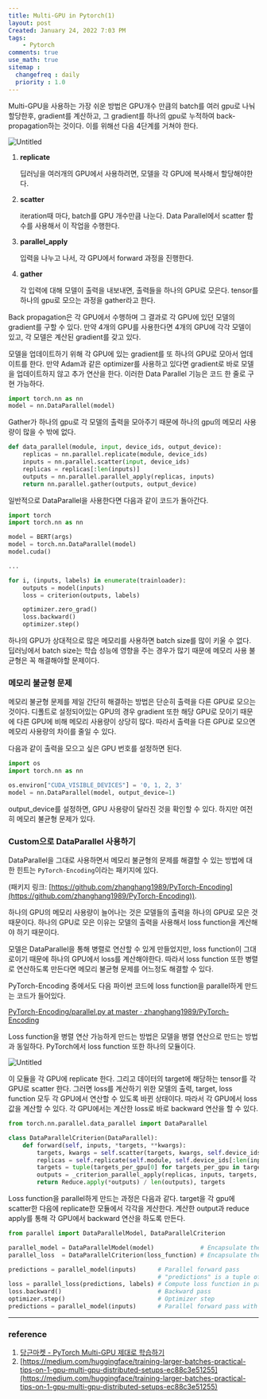 ```yaml
---
title: Multi-GPU in Pytorch(1)
layout: post
Created: January 24, 2022 7:03 PM
tags:
    - Pytorch
comments: true
use_math: true
sitemap :
  changefreq : daily
  priority : 1.0
---
```


Multi-GPU을 사용하는 가장 쉬운 방법은 GPU개수 만큼의 batch를 여러 gpu로 나눠 할당한후, gradient를 계산하고, 그 gradient를 하나의 gpu로 누적하여 back-propagation하는 것이다. 이를 위해선 다음 4단계를 거쳐야 한다.

![Untitled](/images/2022/pytorch/multi-gpu/Untitled0.png)

1. **replicate**

    딥러닝을 여러개의 GPU에서 사용하려면, 모델을 각 GPU에 복사해서 할당해야한다.

2. **scatter**

    iteration때 마다, batch를 GPU 개수만큼 나눈다. Data Parallel에서 scatter 함수를 사용해서 이 작업을 수행한다.

3. **parallel_apply**

    입력을 나누고 나서, 각 GPU에서 forward 과정을 진행한다.

4. **gather**

    각 입력에 대해 모델이 출력을 내보내면, 출력들을 하나의 GPU로 모은다. tensor를 하나의 gpu로 모으는 과정을 gather라고 한다.


Back propagation은 각 GPU에서 수행하며 그 결과로 각 GPU에 있던 모델의 gradient를 구할 수 있다. 만약 4개의 GPU를 사용한다면 4개의 GPU에 각각 모델이 있고, 각 모델은 계산된 gradient를 갖고 있다.

모델을 업데이트하기 위해 각 GPU에 있는 gradient를 또 하나의 GPU로 모아서 업데이트를 한다. 만약 Adam과 같은 optimizer를 사용하고 있다면 gradient로 바로 모델을 업데이트하지 않고 추가 연산을 한다. 이러한 Data Parallel 기능은 코드 한 줄로 구현 가능하다.

```python
import torch.nn as nn
model = nn.DataParallel(model)
```

Gather가 하나의 gpu로 각 모델의 출력을 모아주기 때문에 하나의 gpu의 메모리 사용량이 많을 수 밖에 없다.

```python
def data_parallel(module, input, device_ids, output_device):
    replicas = nn.parallel.replicate(module, device_ids)
    inputs = nn.parallel.scatter(input, device_ids)
    replicas = replicas[:len(inputs)]
    outputs = nn.parallel.parallel_apply(replicas, inputs)
    return nn.parallel.gather(outputs, output_device)
```

일반적으로 DataParallel을 사용한다면 다음과 같이 코드가 돌아간다.

```python
import torch
import torch.nn as nn

model = BERT(args)
model = torch.nn.DataParallel(model)
model.cuda()

...

for i, (inputs, labels) in enumerate(trainloader):
    outputs = model(inputs)          
    loss = criterion(outputs, labels)     

    optimizer.zero_grad()
    loss.backward()                        
    optimizer.step()
```

하나의 GPU가 상대적으로 많은 메모리를 사용하면 batch size를 많이 키울 수 없다. 딥러닝에서 batch size는 학습 성능에 영향을 주는 경우가 많기 때문에 메모리 사용 불균형은 꼭 해결해야할 문제이다.

### 메모리 불균형 문제

메모리 불균형 문제를 제일 간단히 해결하는 방법은 단순히 출력을 다른 GPU로 모으는 것이다. 디폴트로 설정되어있는 GPU의 경우 gradient 또한 해당 GPU로 모이기 때문에 다른 GPU에 비해 메모리 사용량이 상당히 많다. 따라서 출력을 다른 GPU로 모으면 메모리 사용량의 차이를 줄일 수 있다.

다음과 같이 출력을 모으고 싶은 GPU 번호를 설정하면 된다.

```python
import os
import torch.nn as nn

os.environ["CUDA_VISIBLE_DEVICES"] = '0, 1, 2, 3'
model = nn.DataParallel(model, output_device=1)
```

output_device를 설정하면, GPU 사용량이 달라진 것을 확인할 수 있다. 하지만 여전히 메모리 불균형 문제가 있다.

### **Custom으로 DataParallel 사용하기**

DataParallel을 그대로 사용하면서 메모리 불균형의 문제를 해결할 수 있는 방법에 대한 힌트는 `PyTorch-Encoding`이라는 패키지에 있다.

(패키지 링크: [https://github.com/zhanghang1989/PyTorch-Encoding](https://github.com/zhanghang1989/PyTorch-Encoding)).

하나의 GPU의 메모리 사용량이 늘어나는 것은 모델들의 출력을 하나의 GPU로 모은 것 때문이다. 하나의 GPU로 모은 이유는 모델의 출력을 사용해서 loss function을 계산해야 하기 때문이다.

모델은 DataParallel을 통해 병렬로 연산할 수 있게 만들었지만, loss function이 그대로이기 때문에 하나의 GPU에서 loss를 계산해야한다. 따라서 loss function 또한 병렬로 연산하도록 만든다면 메모리 불균형 문제를 어느정도 해결할 수 있다.

PyTorch-Encoding 중에서도 다음 파이썬 코드에 loss function을 parallel하게 만드는 코드가 들어있다.

[PyTorch-Encoding/parallel.py at master · zhanghang1989/PyTorch-Encoding](https://github.com/zhanghang1989/PyTorch-Encoding/blob/master/encoding/parallel.py)

Loss function을 병렬 연산 가능하게 만드는 방법은 모델을 병렬 연산으로 만드는 방법과 동일하다. PyTorch에서 loss function 또한 하나의 모듈이다.

![Untitled](/images/2022/pytorch/multi-gpu/Untitled1.png)

이 모듈을 각 GPU에 replicate 한다. 그리고 데이터의 target에 해당하는 tensor를 각 GPU로 scatter 한다. 그러면 loss를 계산하기 위한 모델의 출력, target, loss function 모두 각 GPU에서 연산할 수 있도록 바뀐 상태이다. 따라서 각 GPU에서 loss 값을 계산할 수 있다. 각 GPU에서는 계산한 loss로 바로 backward 연산을 할 수 있다.

```python
from torch.nn.parallel.data_parallel import DataParallel

class DataParallelCriterion(DataParallel):
    def forward(self, inputs, *targets, **kwargs):
        targets, kwargs = self.scatter(targets, kwargs, self.device_ids)
        replicas = self.replicate(self.module, self.device_ids[:len(inputs)])
        targets = tuple(targets_per_gpu[0] for targets_per_gpu in targets)
        outputs = _criterion_parallel_apply(replicas, inputs, targets, kwargs)
        return Reduce.apply(*outputs) / len(outputs), targets
```

Loss function을 parallel하게 만드는 과정은 다음과 같다. target을 각 gpu에 scatter한 다음에 replicate한 모듈에서 각각을 게산한다. 계산한 output과 reduce apply를 통해 각 GPU에서 backward 연산을 하도록 만든다.

```python
from parallel import DataParallelModel, DataParallelCriterion

parallel_model = DataParallelModel(model)             # Encapsulate the model
parallel_loss  = DataParallelCriterion(loss_function) # Encapsulate the loss function

predictions = parallel_model(inputs)      # Parallel forward pass
                                          # "predictions" is a tuple of n_gpu tensors
loss = parallel_loss(predictions, labels) # Compute loss function in parallel
loss.backward()                           # Backward pass
optimizer.step()                          # Optimizer step
predictions = parallel_model(inputs)      # Parallel forward pass with new parameters
```
---

### reference

1. [당근마켓 - PyTorch Multi-GPU 제대로 학습하기](https://medium.com/daangn/pytorch-multi-gpu-%ED%95%99%EC%8A%B5-%EC%A0%9C%EB%8C%80%EB%A1%9C-%ED%95%98%EA%B8%B0-27270617936b)
2. [https://medium.com/huggingface/training-larger-batches-practical-tips-on-1-gpu-multi-gpu-distributed-setups-ec88c3e51255](https://medium.com/huggingface/training-larger-batches-practical-tips-on-1-gpu-multi-gpu-distributed-setups-ec88c3e51255)
